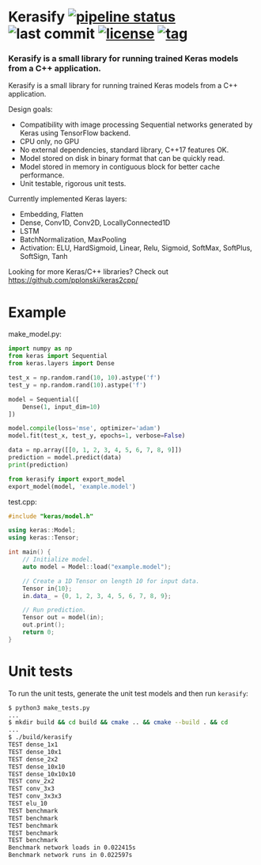 # Kerasify [![pipeline status](https://gitlab.com/arquolo/kerasify/badges/master/pipeline.svg)](https://gitlab.com/arquolo/kerasify/commits/master) ![last commit](https://img.shields.io/github/last-commit/arquolo/kerasify.svg?style=flat) [![license](https://img.shields.io/github/license/arquolo/kerasify.svg?style=flat)](https://github.com/arquolo/kerasify/blob/master/LICENSE) [![tag](https://img.shields.io/github/tag-date/arquolo/kerasify.svg?style=flat)](https://github.com/arquolo/kerasify/tags)

### Kerasify is a small library for running trained Keras models from a C++ application. 

Kerasify is a small library for running trained Keras models from a C++ application. 

Design goals:

* Compatibility with image processing Sequential networks generated by Keras using TensorFlow backend.
* CPU only, no GPU
* No external dependencies, standard library, C++17 features OK.
* Model stored on disk in binary format that can be quickly read.
* Model stored in memory in contiguous block for better cache performance.
* Unit testable, rigorous unit tests.

Currently implemented Keras layers:

* Embedding, Flatten
* Dense, Conv1D, Conv2D, LocallyConnected1D
* LSTM
* BatchNormalization, MaxPooling
* Activation: ELU, HardSigmoid, Linear, Relu, Sigmoid, SoftMax, SoftPlus, SoftSign, Tanh

Looking for more Keras/C++ libraries? Check out https://github.com/pplonski/keras2cpp/

# Example

make_model.py:

```python
import numpy as np
from keras import Sequential
from keras.layers import Dense

test_x = np.random.rand(10, 10).astype('f')
test_y = np.random.rand(10).astype('f')

model = Sequential([
    Dense(1, input_dim=10)
])

model.compile(loss='mse', optimizer='adam')
model.fit(test_x, test_y, epochs=1, verbose=False)

data = np.array([[0, 1, 2, 3, 4, 5, 6, 7, 8, 9]])
prediction = model.predict(data)
print(prediction)

from kerasify import export_model
export_model(model, 'example.model')
```

test.cpp:

```c++
#include "keras/model.h"

using keras::Model;
using keras::Tensor;

int main() {
    // Initialize model.
    auto model = Model::load("example.model");

    // Create a 1D Tensor on length 10 for input data.
    Tensor in{10};
    in.data_ = {0, 1, 2, 3, 4, 5, 6, 7, 8, 9};

    // Run prediction.
    Tensor out = model(in);
    out.print();
    return 0;
}
```

# Unit tests

To run the unit tests, generate the unit test models and then run `kerasify`:

```bash
$ python3 make_tests.py
...
$ mkdir build && cd build && cmake .. && cmake --build . && cd
...
$ ./build/kerasify
TEST dense_1x1
TEST dense_10x1
TEST dense_2x2
TEST dense_10x10
TEST dense_10x10x10
TEST conv_2x2
TEST conv_3x3
TEST conv_3x3x3
TEST elu_10
TEST benchmark
TEST benchmark
TEST benchmark
TEST benchmark
TEST benchmark
Benchmark network loads in 0.022415s
Benchmark network runs in 0.022597s
```

